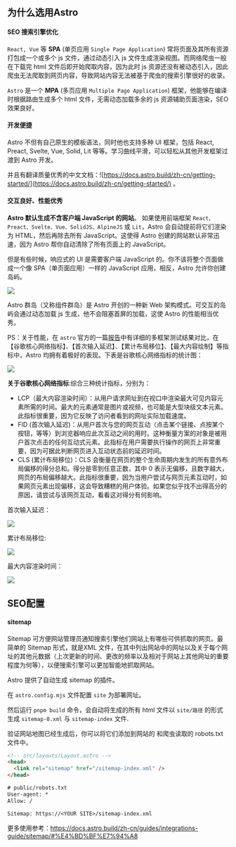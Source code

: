 ## 为什么选用Astro

#### SEO 搜索引擎优化

`React, Vue` 等 **SPA** (单页应用 `Single Page Application`) 常将页面及其所有资源打包成一个或多个 js 文件，通过动态引入 js 文件生成渲染视图。而网络爬虫一般在下载完 html 文件后即开始爬取内容，因为此时 js 资源还没有被动态引入，因此爬虫无法爬取到网页内容，导致网站内容无法被基于爬虫的搜索引擎很好的收录。

`Astro` 是一个 **MPA** (多页应用 `Multiple Page Application`) 框架，他能够在编译时根据路由生成多个 html 文件，无需动态加载多余的 js 资源辅助页面渲染，SEO效果良好。

#### 开发便捷

Astro 不但有自己原生的模板语法，同时他也支持多种 UI 框架，包括 React, Preact, Svelte, Vue, Solid, Lit 等等。学习曲线平滑，可以轻松从其他开发框架过渡到 Astro 开发。

并且有翻译质量优秀的中文文档：![https://docs.astro.build/zh-cn/getting-started/](https://docs.astro.build/zh-cn/getting-started/) 。

#### 交互良好、性能优秀

**Astro 默认生成不含客户端 JavaScript 的网站**。 如果使用前端框架 `React、Preact、Svelte、Vue、SolidJS、AlpineJS` 或 `Lit`，Astro 会自动提前将它们渲染为 HTML，然后再除去所有 JavaScript。这使得 Astro 创建的网站默认非常迅速，因为 Astro 帮你自动清除了所有页面上的 JavaScript。

但是有些时候，响应式的 UI 是需要客户端 JavaScript 的。你不该将整个页面做成一个像 SPA（单页面应用）一样的 JavaScript 应用，相反，Astro 允许你创建岛屿。

![](https://i2.100024.xyz/2023/11/13/shc7xp.webp)

Astro 群岛（又称组件群岛）是 Astro 开创的一种新 Web 架构模式。可交互的岛屿会通过动态加载 js 生成，他不会阻塞首屏的加载，这使 Astro 的性能相当优秀。

PS：关于性能，在 `astro` 官方的一篇[报告](https://astro.build/blog/2023-web-framework-performance-report/)中有详细的多框架测试结果对比，在 【谷歌核心网络指标】、【首次输入延迟】、【累计布局移位】、【最大内容绘制】等指标中，Astro 均拥有着极好的表现。下表是谷歌核心网络指标的统计图：

![](https://i2.100024.xyz/2023/11/13/u64mfe.webp)

**关于谷歌核心网络指标**:综合三种统计指标，分别为：
- LCP（最大内容渲染时间）：从用户请求网址到在视口中渲染最大可见内容元素所需的时间。最大的元素通常是图片或视频，也可能是大型块级文本元素。此指标很重要，因为它反映了访问者看到的网址实际加载速度。
- FID (首次输入延迟)：从用户首次与您的网页互动（点击某个链接、点按某个按钮，等等）到浏览器响应此次互动之间的用时。这种衡量方案的对象是被用户首次点击的任何互动式元素。此指标在用户需要执行操作的网页上非常重要，因为可据此判断网页进入互动状态前的延迟时间。
- CLS (累计布局移位)：CLS 会衡量在网页的整个生命周期内发生的所有意外布局偏移的得分总和。得分是零到任意正数，其中 0 表示无偏移，且数字越大，网页的布局偏移越大。此指标很重要，因为当用户尝试与网页元素互动时，如果网页元素出现偏移，这会导致糟糕的用户体验。如果您似乎找不出得高分的原因，请尝试与该网页互动，看看这对得分有何影响。

首次输入延迟：

![](https://i2.100024.xyz/2023/11/13/u9prwm.webp)

累计布局移位:

![](https://i2.100024.xyz/2023/11/13/uatdbj.webp)

最大内容渲染时间：

![](https://i2.100024.xyz/2023/11/13/ubdj4y.webp)


## SEO配置

#### sitemap

Sitemap 可方便网站管理员通知搜索引擎他们网站上有哪些可供抓取的网页。最简单的 Sitemap 形式，就是XML 文件，在其中列出网站中的网址以及关于每个网址的其他元数据（上次更新的时间、更改的频率以及相对于网站上其他网址的重要程度为何等），以便搜索引擎可以更加智能地抓取网站。

Astro 提供了自动生成 sitemap 的插件。

在 `astro.config.mjs` 文件配置 `site` 为部署网址。

然后运行 `pnpm build` 命令，会自动将生成的所有 html 文件以 `site/路径` 的形式生成 `sitemap-0.xml` 与 `sitemap-index` 文件.

验证网站地图已经生成后，你可以将它们添加到网站的 <head> 和爬虫读取的 robots.txt 文件中。

```html
<!-- src/layouts/Layout.astro -->
<head>
  <link rel="sitemap" href="/sitemap-index.xml" />
</head>
```

```txt
# public/robots.txt
User-agent: *
Allow: /

Sitemap: https://<YOUR SITE>/sitemap-index.xml
```

更多使用参考：https://docs.astro.build/zh-cn/guides/integrations-guide/sitemap/#%E4%BD%BF%E7%94%A8




